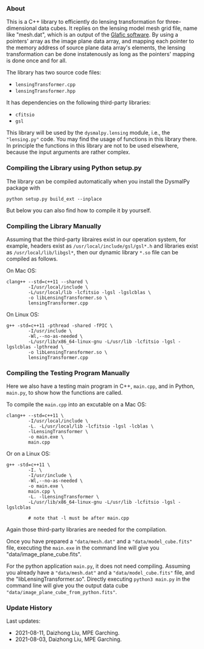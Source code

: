 ### About

This is a C++ library to efficiently do lensing transformation for three-dimensional data cubes. It replies on the lensing model mesh grid file, name like "mesh.dat", which is an output of the [Glafic software](https://www.slac.stanford.edu/~oguri/glafic/). By using a pointers' array as the image plane data array, and mapping each pointer to the memory address of source plane data array's elements, the lensing transformation can be done instatenously as long as the pointers' mapping is done once and for all.

The library has two source code files:

- `lensingTransformer.cpp`
- `lensingTransformer.hpp`

It has dependencies on the following third-party libraries:

- `cfitsio`
- `gsl`

This library will be used by the `dysmalpy.lensing` module, i.e., the `"lensing.py"` code. You may find the usage of functions in this library there. In principle the functions in this library are not to be used elsewhere, because the input arguments are rather complex.


### Compiling the Library using Python setup.py

The library can be compiled automatically when you install the DysmalPy package with

```
python setup.py build_ext --inplace
```

But below you can also find how to compile it by yourself.


### Compiling the Library Manually

Assuming that the third-party libraires exist in our operation system, for example, headers exist as `/usr/local/include/gsl/gsl*.h` and libraries exist as `/usr/local/lib/libgsl*`, then our dynamic library `*.so` file can be compiled as follows.

On Mac OS:

```
clang++ --std=c++11 --shared \
        -I/usr/local/include \
        -L/usr/local/lib -lcfitsio -lgsl -lgslcblas \
        -o libLensingTransformer.so \
        lensingTransformer.cpp
```

On Linux OS:

```
g++ -std=c++11 -pthread -shared -fPIC \
        -I/usr/include \
        -Wl,--no-as-needed \
        -L/usr/lib/x86_64-linux-gnu -L/usr/lib -lcfitsio -lgsl -lgslcblas -lpthread \
        -o libLensingTransformer.so \
        lensingTransformer.cpp
```


### Compiling the Testing Program Manually

Here we also have a testing main program in C++, `main.cpp`, and in Python, `main.py`, to show how the functions are called.

To compile the `main.cpp` into an excutable on a Mac OS:

```
clang++ --std=c++11 \
        -I/usr/local/include \
        -L. -L/usr/local/lib -lcfitsio -lgsl -lcblas \
        -lLensingTransformer \
        -o main.exe \
        main.cpp
```

Or on a Linux OS:

```
g++ -std=c++11 \
        -I. \
        -I/usr/include \
        -Wl,--no-as-needed \
        -o main.exe \
        main.cpp \
        -L. -lLensingTransformer \
        -L/usr/lib/x86_64-linux-gnu -L/usr/lib -lcfitsio -lgsl -lgslcblas

        # note that -l must be after main.cpp
```

Again those third-party libraries are needed for the compilation.

Once you have prepared a `"data/mesh.dat"` and a `"data/model_cube.fits"` file, executing the `main.exe` in the command line will give you "data/image_plane_cube.fits".

For the python application `main.py`, it does not need compiling. Assuming you already have a `"data/mesh.dat"` and a `"data/model_cube.fits"` file, and the "libLensingTransformer.so". Directly executing `python3 main.py` in the command line will give you the output data cube `"data/image_plane_cube_from_python.fits"`.


### Update History

Last updates:

- 2021-08-11, Daizhong Liu, MPE Garching.
- 2021-08-03, Daizhong Liu, MPE Garching.
